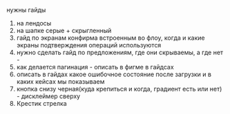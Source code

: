нужны гайды
1) на лендосы
2) на шапке серые + скрыгленный
3) гайд по экранам конфирма встроенным во флоу, когда и какие экраны подтверждения операций используются
4) нужно сделать гайд по предложениям, где они скрываемы, а где нет - 
5) как делается пагинация - описать в фигме в гайдсах
6) описать в гайдах какое ошибочное состояние после загрузки и в каких кейсах мы показываем
7) кнопка снизу черная(куда крепиться и когда, градиент есть или нет) - дисклеймер сверху
8) Крестик стрелка